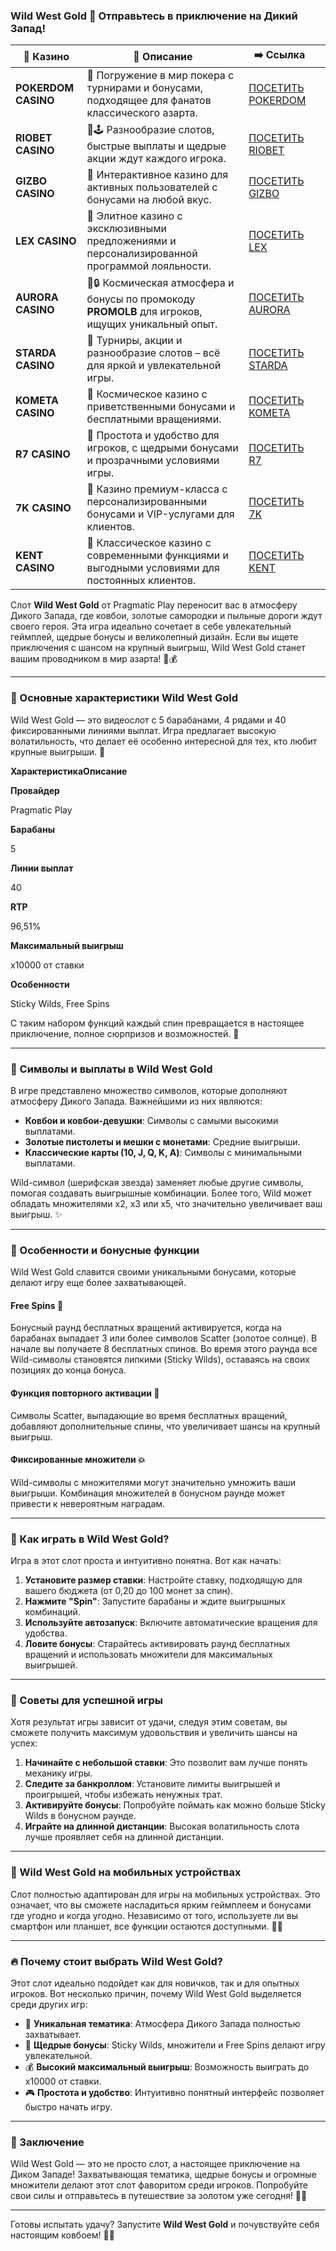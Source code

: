 ### Wild West Gold 🤠 Отправьтесь в приключение на Дикий Запад!
| 🎰 Казино           | 📜 Описание                                                                                       | ➡️ Ссылка                                                                                          |   |
| ------------------- | ------------------------------------------------------------------------------------------------- | -------------------------------------------------------------------------------------------------- | - |
| **POKERDOM CASINO** | 🎲 Погружение в мир покера с турнирами и бонусами, подходящее для фанатов классического азарта.   | [ПОСЕТИТЬ POKERDOM](https://brandplay.link/FwVc4f)                                                 |   |
| **RIOBET CASINO**   | 🌟🕹️ Разнообразие слотов, быстрые выплаты и щедрые акции ждут каждого игрока.                    | [ПОСЕТИТЬ RIOBET](https://brandplay.link/TnjsxFvH)                                                 |   |
| **GIZBO CASINO**    | 🚀 Интерактивное казино для активных пользователей с бонусами на любой вкус.                      | [ПОСЕТИТЬ GIZBO](https://brandplay.link/rvzLrVLp)                                                  |   |
| **LEX CASINO**      | 🎰 Элитное казино с эксклюзивными предложениями и персонализированной программой лояльности.      | [ПОСЕТИТЬ LEX](https://brandplay.link/VMqNXPFs)                                                    |   |
| **AURORA CASINO**   | 🌌🔒 Космическая атмосфера и бонусы по промокоду **PROMOLB** для игроков, ищущих уникальный опыт. | [ПОСЕТИТЬ AURORA](https://10trafic-stat2.com/click/668546556bcc6313411604bc/6766/13031/subaccount) |   |
| **STARDA CASINO**   | 🌠 Турниры, акции и разнообразие слотов – всё для яркой и увлекательной игры.                     | [ПОСЕТИТЬ STARDA](https://brandplay.link/HDcDrxLk)                                                 |   |
| **KOMETA CASINO**   | 💫 Космическое казино с приветственными бонусами и бесплатными вращениями.                        | [ПОСЕТИТЬ KOMETA](https://brandplay.link/jHzFFYGv)                                                 |   |
| **R7 CASINO**       | 🎯 Простота и удобство для игроков, с щедрыми бонусами и прозрачными условиями игры.              | [ПОСЕТИТЬ R7](https://brandplay.link/dByFXP7h)                                                     |   |
| **7K CASINO**       | 💎 Казино премиум-класса с персонализированными бонусами и VIP-услугами для клиентов.             | [ПОСЕТИТЬ 7K](https://brandplay.link/dd46bNgD)                                                     |   |
| **KENT CASINO**     | 🎲 Классическое казино с современными функциями и выгодными условиями для постоянных клиентов.    | [ПОСЕТИТЬ KENT](https://brandplay.link/XRH1g6Vb)                                                   |   |
Слот **Wild West Gold** от Pragmatic Play переносит вас в атмосферу Дикого Запада, где ковбои, золотые самородки и пыльные дороги ждут своего героя. Эта игра идеально сочетает в себе увлекательный геймплей, щедрые бонусы и великолепный дизайн. Если вы ищете приключения с шансом на крупный выигрыш, Wild West Gold станет вашим проводником в мир азарта! 🎯💰

***

### 🤠 Основные характеристики Wild West Gold

Wild West Gold — это видеослот с 5 барабанами, 4 рядами и 40 фиксированными линиями выплат. Игра предлагает высокую волатильность, что делает её особенно интересной для тех, кто любит крупные выигрыши. 🌟

**ХарактеристикаОписание**

**Провайдер**

Pragmatic Play

**Барабаны**

5

**Линии выплат**

40

**RTP**

96,51%

**Максимальный выигрыш**

х10000 от ставки

**Особенности**

Sticky Wilds, Free Spins

С таким набором функций каждый спин превращается в настоящее приключение, полное сюрпризов и возможностей. 🐎

***

### 🐴 Символы и выплаты в Wild West Gold

В игре представлено множество символов, которые дополняют атмосферу Дикого Запада. Важнейшими из них являются:

* **Ковбои и ковбои-девушки**: Символы с самыми высокими выплатами.
* **Золотые пистолеты и мешки с монетами**: Средние выигрыши.
* **Классические карты (10, J, Q, K, A)**: Символы с минимальными выплатами.

Wild-символ (шерифская звезда) заменяет любые другие символы, помогая создавать выигрышные комбинации. Более того, Wild может обладать множителями х2, х3 или х5, что значительно увеличивает ваш выигрыш. ✨

***

### 🎰 Особенности и бонусные функции

Wild West Gold славится своими уникальными бонусами, которые делают игру еще более захватывающей.

#### **Free Spins 🌵**

Бонусный раунд бесплатных вращений активируется, когда на барабанах выпадает 3 или более символов Scatter (золотое солнце). В начале вы получаете 8 бесплатных спинов. Во время этого раунда все Wild-символы становятся липкими (Sticky Wilds), оставаясь на своих позициях до конца бонуса.

#### **Функция повторного активации 🔄**

Символы Scatter, выпадающие во время бесплатных вращений, добавляют дополнительные спины, что увеличивает шансы на крупный выигрыш.

#### **Фиксированные множители 💥**

Wild-символы с множителями могут значительно умножить ваши выигрыши. Комбинация множителей в бонусном раунде может привести к невероятным наградам.

***

### 🌟 Как играть в Wild West Gold?

Игра в этот слот проста и интуитивно понятна. Вот как начать:

1. **Установите размер ставки**: Настройте ставку, подходящую для вашего бюджета (от 0,20 до 100 монет за спин).
2. **Нажмите "Spin"**: Запустите барабаны и ждите выигрышных комбинаций.
3. **Используйте автозапуск**: Включите автоматические вращения для удобства.
4. **Ловите бонусы**: Старайтесь активировать раунд бесплатных вращений и использовать множители для максимальных выигрышей.

***

### 🤑 Советы для успешной игры

Хотя результат игры зависит от удачи, следуя этим советам, вы сможете получить максимум удовольствия и увеличить шансы на успех:

1. **Начинайте с небольшой ставки**: Это позволит вам лучше понять механику игры.
2. **Следите за банкроллом**: Установите лимиты выигрышей и проигрышей, чтобы избежать ненужных трат.
3. **Активируйте бонусы**: Попробуйте поймать как можно больше Sticky Wilds в бонусном раунде.
4. **Играйте на длинной дистанции**: Высокая волатильность слота лучше проявляет себя на длинной дистанции.

***

### 📱 Wild West Gold на мобильных устройствах

Слот полностью адаптирован для игры на мобильных устройствах. Это означает, что вы сможете насладиться ярким геймплеем и бонусами где угодно и когда угодно. Независимо от того, используете ли вы смартфон или планшет, все функции остаются доступными. 📱✨

***

### 🔥 Почему стоит выбрать Wild West Gold?

Этот слот идеально подойдет как для новичков, так и для опытных игроков. Вот несколько причин, почему Wild West Gold выделяется среди других игр:

* 🤠 **Уникальная тематика**: Атмосфера Дикого Запада полностью захватывает.
* 🌟 **Щедрые бонусы**: Sticky Wilds, множители и Free Spins делают игру увлекательной.
* 💰 **Высокий максимальный выигрыш**: Возможность выиграть до х10000 от ставки.
* 🎮 **Простота и удобство**: Интуитивно понятный интерфейс позволяет быстро начать игру.

***

### 🎯 Заключение

Wild West Gold — это не просто слот, а настоящее приключение на Диком Западе! Захватывающая тематика, щедрые бонусы и огромные множители делают этот слот фаворитом среди игроков. Попробуйте свои силы и отправьтесь в путешествие за золотом уже сегодня! 🐎✨

***

Готовы испытать удачу? Запустите **Wild West Gold** и почувствуйте себя настоящим ковбоем! 🤠💎
